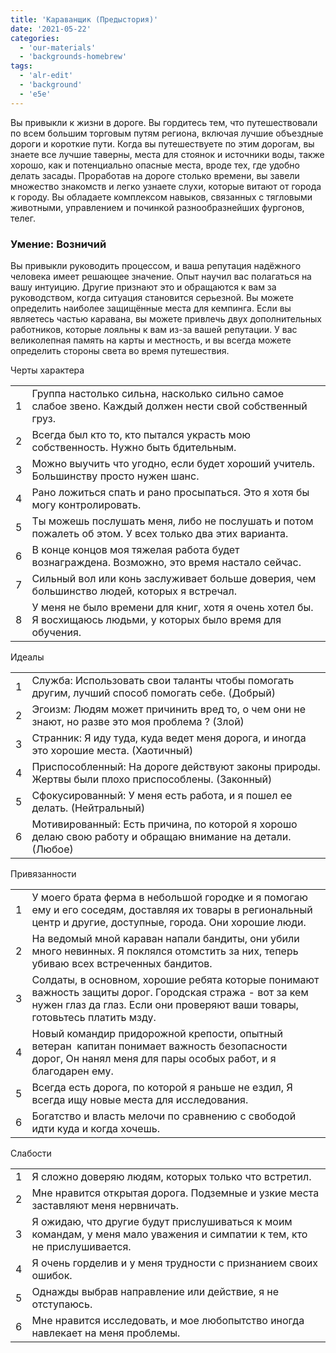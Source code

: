 ```yaml
---
title: 'Караванщик (Предыстория)'
date: '2021-05-22'
categories:
  - 'our-materials'
  - 'backgrounds-homebrew'
tags:
  - 'alr-edit'
  - 'background'
  - 'e5e'
---
```


Вы привыкли к жизни в дороге. Вы гордитесь тем, что путешествовали по всем большим торговым путям региона, включая лучшие объездные дороги и короткие пути. Когда вы путешествуете по этим дорогам, вы знаете все лучшие таверны, места для стоянок и источники воды, также хорошо, как и потенциально опасные места, вроде тех, где удобно делать засады. Проработав на дороге столько времени, вы завели множество знакомств и легко узнаете слухи, которые витают от города к городу. Вы обладаете комплексом навыков, связанных с тягловыми животными, управлением и починкой разнообразнейших фургонов, телег.

### Умение: Возничий

Вы привыкли руководить процессом, и ваша репутация надёжного человека имеет решающее значение. Опыт научил вас полагаться на вашу интуицию. Другие признают это и обращаются к вам за руководством, когда ситуация становится серьезной. Вы можете определить наиболее защищённые места для кемпинга. Если вы являетесь частью каравана, вы можете привлечь двух дополнительных работников, которые лояльны к вам из-за вашей репутации. У вас великолепная память на карты и местность, и вы всегда можете определить стороны света во время путешествия.

Черты характера

<table><tbody><tr><td>1</td><td>Группа настолько сильна, насколько сильно самое слабое звено. Каждый должен нести свой собственный груз.</td></tr><tr><td>2</td><td>Всегда был кто то, кто пытался украсть мою собственность. Нужно быть бдительным.</td></tr><tr><td>3</td><td>Можно выучить что угодно, если будет хороший учитель. Большинству просто нужен шанс.</td></tr><tr><td>4</td><td>Рано ложиться спать и рано просыпаться. Это я хотя бы могу контролировать.</td></tr><tr><td>5</td><td>Ты можешь послушать меня, либо не послушать и потом пожалеть об этом. У всех только два этих варианта.</td></tr><tr><td>6</td><td>В конце концов моя тяжелая работа будет вознаграждена. Возможно, это время настало сейчас.</td></tr><tr><td>7</td><td>Сильный вол или конь заслуживает больше доверия, чем большинство людей, которых я встречал.</td></tr><tr><td>8</td><td>У меня не было времени для книг, хотя я очень хотел бы. Я восхищаюсь людьми, у которых было время для обучения.</td></tr></tbody></table>

Идеалы

<table><tbody><tr><td>1</td><td>Служба: Использовать свои таланты чтобы помогать другим, лучший способ помогать себе. (Добрый)</td></tr><tr><td>2</td><td>Эгоизм: Людям может причинить вред то, о чем они не знают, но разве это моя проблема ? (Злой)</td></tr><tr><td>3</td><td>Странник: Я иду туда, куда ведет меня дорога, и иногда это хорошие места. (Хаотичный)</td></tr><tr><td>4</td><td>Приспособленный: На дороге действуют законы природы. Жертвы были плохо приспособлены. (Законный)</td></tr><tr><td>5</td><td>Сфокусированный: У меня есть работа, и я пошел ее делать. (Нейтральный)</td></tr><tr><td>6</td><td>Мотивированный: Есть причина, по которой я хорошо делаю свою работу и обращаю внимание на детали. (Любое)</td></tr></tbody></table>

Привязанности

<table><tbody><tr><td>1</td><td>У моего брата ферма в небольшой городке и я помогаю ему и его соседям, доставляя их товары в региональный центр и другие, доступные, города. Они хорошие люди.</td></tr><tr><td>2</td><td>На ведомый мной караван напали бандиты, они убили много невинных. Я поклялся отомстить за них, теперь убиваю всех встреченных бандитов.</td></tr><tr><td>3</td><td>Солдаты, в основном, хорошие ребята которые понимают важность защиты дорог. Городская стража - вот за кем нужен глаз да глаз. Если они проверяют ваши товары, готовьтесь платить мзду.</td></tr><tr><td>4</td><td>Новый командир придорожной крепости, опытный ветеран &nbsp;капитан понимает важность безопасности дорог, Он нанял меня для пары особых работ, и я благодарен ему.</td></tr><tr><td>5</td><td>Всегда есть дорога, по которой я раньше не ездил, Я всегда ищу новые места для исследования.</td></tr><tr><td>6</td><td>Богатство и власть мелочи по сравнению с свободой идти куда и когда хочешь.</td></tr></tbody></table>

Слабости

<table><tbody><tr><td>1</td><td>Я сложно доверяю людям, которых только что встретил.</td></tr><tr><td>2</td><td>Мне нравится открытая дорога. Подземные и узкие места заставляют меня нервничать.</td></tr><tr><td>3</td><td>Я ожидаю, что другие будут прислушиваться к моим командам, у меня мало уважения и симпатии к тем, кто не прислушивается.</td></tr><tr><td>4</td><td>Я очень горделив и у меня трудности с признанием своих ошибок.</td></tr><tr><td>5</td><td>Однажды выбрав направление или действие, я не отступаюсь.</td></tr><tr><td>6</td><td>Мне нравится исследовать, и мое любопытство иногда навлекает на меня проблемы.</td></tr></tbody></table>
